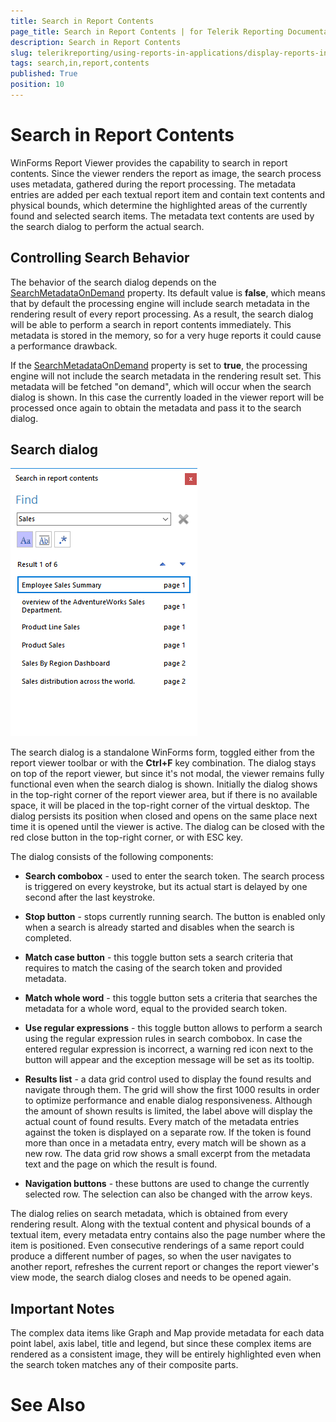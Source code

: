 ```yaml
---
title: Search in Report Contents
page_title: Search in Report Contents | for Telerik Reporting Documentation
description: Search in Report Contents
slug: telerikreporting/using-reports-in-applications/display-reports-in-applications/windows-forms-application/search-in-report-contents
tags: search,in,report,contents
published: True
position: 10
---
```


# Search in Report Contents



WinForms Report Viewer provides the capability to search in report contents. Since the viewer renders the report as image, the search process uses metadata,         gathered during the report processing. The metadata entries are added per each textual report item and contain text contents and physical bounds, which determine         the highlighted areas of the currently found and selected search items. The metadata text contents are used by the search dialog to perform the actual search.       

## Controlling Search Behavior

The behavior of the search dialog depends on the [SearchMetadataOnDemand](/reporting/api/Telerik.ReportViewer.WinForms#Telerik_ReportViewer_WinForms_SearchMetadataOnDemand) property.           Its default value is __false__, which means that by default the processing engine will include search metadata in the rendering result of every           report processing. As a result, the search dialog will be able to perform a search in report contents immediately.            This metadata is stored in the memory, so for a very huge reports it could cause a performance drawback.         

If the [SearchMetadataOnDemand](/reporting/api/Telerik.ReportViewer.WinForms#Telerik_ReportViewer_WinForms_SearchMetadataOnDemand) property is set to           __true__, the processing engine will not include the search metadata in the rendering result set. This metadata will be fetched "on demand",           which will occur when the search dialog is shown. In this case the currently loaded in the viewer report will be processed once again to obtain the metadata and pass it           to the search dialog.         

## Search dialog  

  ![winforms-viewer-search-dialog](images/winforms-viewer-search-dialog.png)

The search dialog is a standalone WinForms form, toggled either from the report viewer toolbar or with the __Ctrl+F__ key combination.           The dialog stays on top of the report viewer, but since it's not modal, the viewer remains fully functional even when the search dialog is shown.            Initially the dialog shows in the top-right corner of the report viewer area, but if there is no available space, it will be placed in the top-right corner of the virtual desktop.           The dialog persists its position when closed and opens on the same place next time it is opened until the viewer is active. The dialog can be closed with the red close button in the top-right corner, or with ESC key.         

The dialog consists of the following components:         

* __Search combobox__ - used to enter the search token. The search process is triggered on every keystroke, but its actual start is delayed by one second after the last keystroke.             

* __Stop button__ - stops currently running search. The button is enabled only when a search is already started and disables when the search is completed.             

* __Match case button__ - this toggle button sets a search criteria that requires to match the casing of the search token and provided metadata.             

* __Match whole word__ - this toggle button sets a criteria that searches the metadata for a whole word, equal to the provided search token.             

* __Use regular expressions__ - this toggle button allows to perform a search using the regular expression rules in search combobox.               In case the entered regular expression is incorrect, a warning red icon next to the button will appear and the exception message will be set as its tooltip.             

* __Results list__ - a data grid control used to display the found results and navigate through them. The grid will show the first 1000 results in order to optimize performance and enable dialog responsiveness. Although the amount of shown results is limited, the label above will display the actual count of found results. Every match of the metadata entries against the token is displayed on a separate row. If the token is found more than once in a metadata entry, every match will be shown as a new row. The data grid row shows a small excerpt from the metadata text and the page on which the result is found.             

* __Navigation buttons__ - these buttons are used to change the currently selected row. The selection can also be changed with the arrow keys.             

The dialog relies on search metadata, which is obtained from every rendering result. Along with the textual content and physical bounds of a textual item,           every metadata entry contains also the page number where the item is positioned. Even consecutive renderings of a same report could produce a different number of pages,           so when the user navigates to another report, refreshes the current report or changes the report viewer's view mode, the search dialog closes and needs to be opened again.         

## Important Notes

The complex data items like Graph and Map provide metadata for each data point label, axis label, title and legend, but since these complex items are rendered          as a consistent image, they will be entirely highlighted even when the search token matches any of their composite parts.

# See Also

